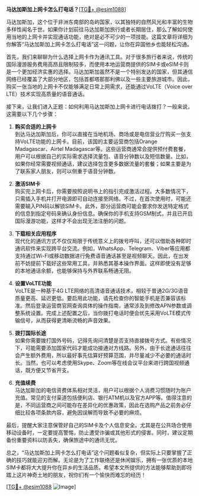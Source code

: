 **马达加斯加上网卡怎么打电话？**[[TG💪+ @esim1088](https://t.me/s/esim1088)]

马达加斯加，这个位于非洲东南部的岛屿国家，以其独特的自然风光和丰富的生物多样性闻名于世。如果你计划前往马达加斯加旅行或者长期居住，那么了解如何使用当地的上网卡并实现通话功能，绝对是必不可少的一项技能。这篇文章将详细为你解答“马达加斯加上网卡怎么打电话”这一问题，让你在异国他乡也能轻松沟通。

首先，我们来聊聊为什么选择上网卡作为通讯工具。对于很多旅行者来说，传统的国际漫游服务费用高昂且限制较多，而使用本地运营商提供的SIM卡或eSIM卡则是一个更加经济实惠的选择。马达加斯加虽然不是一个特别发达的国家，但其通信网络已经覆盖了大部分地区，包括首都塔那那利佛以及一些主要旅游城市。因此，购买一张当地的上网卡不仅能够满足日常上网需求，还能通过VoLTE（Voice over LTE）技术实现高质量的语音通话。

接下来，让我们进入正题：如何利用马达加斯加上网卡进行电话拨打？一般来说，这需要以下几个步骤：

1. **购买合适的上网卡**  
   到达马达加斯加后，你可以直接在当地机场、商场或是电信营业厅购买一张支持VoLTE功能的上网卡。目前，该国的主要运营商包括Orange Madagascar、Airtel Madagascar等。这些运营商通常会提供预付费套餐，用户可以根据自己的实际需求选择流量包、语音分钟数以及短信数量。比如，如果你经常需要视频通话，建议选择包含更多数据流量的套餐；如果主要是为了联系家人朋友，则可以侧重于语音分钟数。

2. **激活SIM卡**  
   购买完上网卡后，你需要按照说明书上的指引完成激活过程。大多数情况下，只需插入手机并打开电源即可自动连接至网络。不过，在首次使用时，可能还需要输入PIN码以解锁SIM卡。此外，部分运营商可能会要求你发送特定格式的信息到指定号码来确认身份信息。确保你的手机支持GSM制式，并且已开启国际漫游功能，这样才不会出现无法注册的问题。

3. **下载相关应用程序**  
   现代化的通讯方式不仅仅局限于传统意义上的拨号呼叫，还可以借助各种即时通讯软件来实现跨平台交流。例如，WhatsApp、Telegram、Viber等应用都支持通过Wi-Fi或移动数据进行免费语音通话甚至是视频聊天。因此，在出发前不妨提前下载好这些常用工具，并熟悉其基本操作界面。这样即使没有足够的本地通话余额，也能够保持与外界联系畅通无阻。

4. **设置VoLTE功能**  
   VoLTE是一种基于4G LTE网络的高清语音通话技术，相较于普通2G/3G语音质量更高、延迟更低。要启用此功能，请先检查你的智能手机是否兼容该标准。然后登录运营商官网查询具体的操作指南，通常涉及到修改APN参数或调整系统设置。完成上述配置之后，当你拨打电话时便会优先采用VoLTE模式传输信号，从而获得更清晰流畅的声音效果。

5. **拨打国际长途**  
   如果你需要拨打国外号码，记得先询问清楚是否支持直接拨号方式。有些情况下，可能需要添加国家代码才能成功接通对方线路。另外，由于长途通话往往会产生额外费用，所以最好事先估算好预算范围，并尽量减少不必要的通话时长。当然，也可以考虑使用Skype、Zoom等在线会议平台来进行跨国视频通话，既方便又节省开支。

6. **充值续费**  
   马达加斯加的电信资费体系相对灵活，用户可以根据个人消费习惯随时为账户充值。常见的支付渠道包括便利店、银行ATM机以及官方APP等。值得注意的是，不同运营商之间可能存在差异化的优惠政策，因此在选购产品之前务必仔细比较各项条款内容，避免因误解而导致不必要的麻烦。

最后，提醒大家注意保管好自己的SIM卡及个人信息安全。尤其是在公共场合使用移动设备时，一定要提高警惕，防止遭受诈骗或其他形式的侵害。同时，建议定期备份重要资料以防丢失，确保旅途中的通讯无忧。

总之，“马达加斯加上网卡怎么打电话”这个问题看似复杂，但实际上只要掌握了正确的技巧就能迎刃而解。无论是为了工作联络还是休闲娱乐，拥有一张优质的本地SIM卡都将大大提升你在异乡的生活品质。希望本文所提供的方法能够帮助到即将踏上这片神奇土地的朋友，祝你们有一个愉快而难忘的经历！

[[TG💪+ @esim1088](https://t.me/s/esim1088) ![Image](https://i.postimg.cc/4NQfJmqS/Snipaste-2025-05-13-00-14-12.png)]